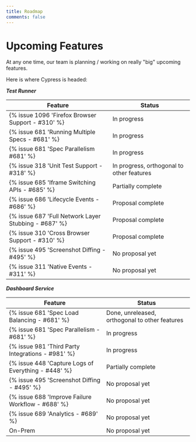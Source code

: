 ```yaml
---
title: Roadmap
comments: false
---
```


# Upcoming Features

At any one time, our team is planning / working on really "big" upcoming features.

Here is where Cypress is headed:

***Test Runner***

Feature | Status
--- | ---
{% issue 1096 'Firefox Browser Support - #310' %} | In progress
{% issue 681 'Running Multiple Specs - #681' %} | In progress
{% issue 681 'Spec Parallelism #681' %} | In progress
{% issue 318 'Unit Test Support - #318' %} | In progress, orthogonal to other features
{% issue 685 'Iframe Switching APIs - #685' %} | Partially complete
{% issue 686 'Lifecycle Events - #686' %} | Proposal complete
{% issue 687 'Full Network Layer Stubbing - #687' %} | Proposal complete
{% issue 310 'Cross Browser Support - #310' %} | Proposal complete
{% issue 495 'Screenshot Diffing - #495' %} | No proposal yet
{% issue 311 'Native Events - #311' %} | No proposal yet

***Dashboard Service***

Feature | Status
--- | ---
{% issue 681 'Spec Load Balancing - #681' %} | Done, unreleased, orthogonal to other features
{% issue 681 'Spec Parallelism - #681' %} | In progress
{% issue 981 'Third Party Integrations - #981' %} | In progress
{% issue 448 'Capture Logs of Everything - #448' %} | Partially complete
{% issue 495 'Screenshot Diffing - #495' %} | No proposal yet
{% issue 688 'Improve Failure Workflow - #688' %} | No proposal yet
{% issue 689 'Analytics - #689' %} | No proposal yet
On-Prem | No proposal yet
